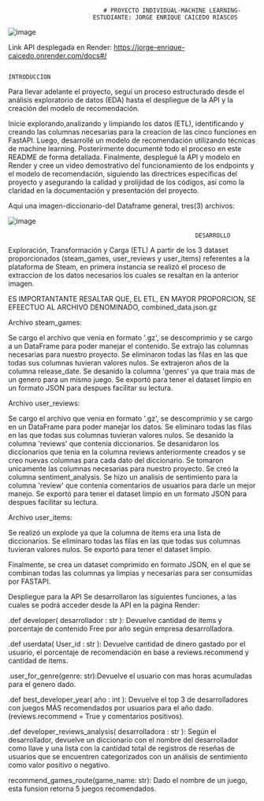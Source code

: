                               # PROYECTO INDIVIDUAL-MACHINE LEARNING-
                            ESTUDIANTE: JORGE ENRIQUE CAICEDO RIASCOS

![image](https://github.com/Caicedito24081982/PROYECTO-INDIVIDUAL-MACHINE-LEARNING/assets/120407303/9728cbac-eab6-4299-ad6d-ef17f721084e)



                


  
   
   
   
   Link API desplegada en Render:  https://jorge-enrique-caicedo.onrender.com/docs#/
    
                                                                   INTRODUCCION    

Para llevar adelante el proyecto, seguí un proceso estructurado desde el análisis exploratorio de datos (EDA) hasta el despliegue de la API y la creación del modelo de recomendación. 

Inicie explorando,analizando y limpiando los datos (ETL), identificando y creando las columnas necesarias para la creacion de las cinco funciones en FastAPI. Luego, desarrollé un modelo de recomendación utilizando técnicas de machine learning. Posterirmente documenté todo el proceso en este README de forma detallada. Finalmente, desplegué la API y modelo en Render y cree un video demostrativo del funcionamiento de los endpoints y el modelo de recomendación, siguiendo las directrices específicas del proyecto y asegurando la calidad y prolijidad de los códigos, así como la claridad en la documentación y presentación del proyecto.

Aqui una imagen-diccionario-del Dataframe general, tres(3) archivos: 

![image](https://github.com/Caicedito24081982/PROYECTO-INDIVIDUAL-MACHINE-LEARNING/assets/120407303/1ca8ddc3-728d-4c4e-878e-0170427db54b)

                                                         DESARROLLO
Exploración, Transformación y Carga (ETL)
A partir de los 3 dataset proporcionados (steam_games, user_reviews y user_items) referentes a la plataforma de Steam, en primera instancia se realizó el proceso de extraccion de los datos necesarios los cuales se resaltan en la anterior imagen.

ES IMPORTANTANTE RESALTAR QUE, EL ETL, EN MAYOR PROPORCION, SE EFEECTUO AL ARCHIVO DENOMINADO, combined_data.json.gz

Archivo steam_games:

Se cargo el archivo que venia en formato '.gz', se descomprimio y se cargo a un DataFrame para poder manejar el contenido.
Se extrajo las columnas necesarias para nuestro proyecto.
Se eliminaron todas las filas en las que todas sus columnas tuvieran valores nulos.
Se extrajeron años de la columna release_date.
Se desanido la columna 'genres' ya que traia mas de un genero para un mismo juego.
Se exportó para tener el dataset limpio en un formato JSON para despues facilitar su lectura.

Archivo user_reviews:

Se cargo el archivo que venia en formato '.gz', se descomprimio y se cargo en un DataFrame para poder manejar los datos.
Se eliminaro todas las filas en las que todas sus columnas tuvieran valores nulos.
Se desanido la columna 'reviews' que contenia diccionarios.
Se desanidaron los diccionarios que tenia en la columna reviews anteriormente creados y se creo nuevas columnas para cada dato del diccionario.
Se tomaron unicamente las columnas necesarias para nuestro proyecto.
Se creó la columna sentiment_analysis. Se hizo un analisis de sentimiento para la columna 'review' que contenia comentarios de usuarios para darle un mejor manejo.
Se exportó para tener el dataset limpio en un formato JSON para despues facilitar su lectura.

Archivo user_items:

Se realizó un explode ya que la columna de items era una lista de diccionarios.
Se eliminaro todas las filas en las que todas sus columnas tuvieran valores nulos.
Se exportó para tener el dataset limpio.

Finalmente, se crea un dataset comprimido en formato JSON, en el que se combinan todas las columnas ya limpias y  necesarias para ser consumidas por FASTAPI. 

Despliegue para la API
Se desarrollaron las siguientes funciones, a las cuales se podrá acceder desde la API en la página Render:

.def developer( desarrollador : str ): Devuelve cantidad de items y porcentaje de contenido Free por año según empresa desarrolladora.

.def userdata( User_id : str ): Devuelve cantidad de dinero gastado por el usuario, el porcentaje de recomendación en base a reviews.recommend y cantidad de items.

.user_for_genre(genre: str):Devuelve el usuario con mas horas acumuladas para el genero dado.

.def best_developer_year( año : int ): Devuelve el top 3 de desarrolladores con juegos MÁS recomendados por usuarios para el año dado. (reviews.recommend = True y comentarios positivos).

.def developer_reviews_analysis( desarrolladora : str ): Según el desarrollador, devuelve un diccionario con el nombre del desarrollador como llave y una lista con la cantidad total de registros de reseñas de usuarios que se encuentren categorizados con un análisis de sentimiento como valor positivo o negativo.

recommend_games_route(game_name: str): Dado el nombre de un juego, esta funsion retorna 5 juegos recomendados.
